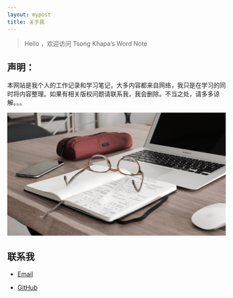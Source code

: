 ```yaml
---
layout: mypost
title: 关于我
---
```


> Hello ，欢迎访问 Tsong Khapa‘s Word Note


## 声明：


本网站是我个人的工作记录和学习笔记，大多内容都来自网络，我只是在学习的同时将内容整理。如果有相关版权问题请联系我，我会删除。不当之处，请多多谅解。。。


[![](/posts/about/work.png)](https://work-1257385283.cos.ap-chengdu.myqcloud.com/about/work.png)



## 联系我

- [Email](mailto:ztd811@qq.com/)

- [GitHub](https://github.com/mba811)
